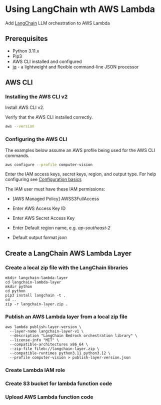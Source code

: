 # Using LangChain wth AWS Lambda

Add [LangChain](https://www.langchain.com/) LLM orchestration to AWS Lambda

## Prerequisites

* Python 3.11.x
* Pip3
* AWS CLI installed and configured
* [jq](https://stedolan.github.io/jq/) - a lightweight and flexible command-line JSON processor

## AWS CLI

### Installing the AWS CLI v2

Install AWS CLI v2.

Verify that the AWS CLI installed correctly.

```bash
aws --version
```

### Configuring the AWS CLI

The examples below assume an AWS profile being used for the AWS CLI commands.

```bash
aws configure --profile computer-vision
```
Enter the IAM access keys, secret keys, region, and output type. For help configuring see [Configuration basics](https://docs.aws.amazon.com/cli/latest/userguide/cli-configure-quickstart.html)

The IAM user must have these IAM permissions:
* [AWS Managed Policy] AWSS3FullAccess

* Enter AWS Access Key ID
* Enter AWS Secret Access Key
* Enter Default region name, e.g. *ap-southeast-2*
* Default output format *json*

## Create a LangChain AWS Lambda Layer

### Create a local zip file with the LangChain libraries

```
mkdir langchain-lambda-layer
cd langchain-lambda-layer
mkdir python
cd python
pip3 install langchain -t .
cd ..
zip -r langchain-layer.zip .  
```

### Publish an AWS Lambda layer from a local zip file

```
aws lambda publish-layer-version \
  --layer-name langchain-layer-v1 \
  --description "LangChain Bedrock orchestration library" \
  --license-info "MIT" \
  --compatible-architectures x86_64 \
  --zip-file fileb://langchain-layer.zip \
  --compatible-runtimes python3.11 python3.12 \
  --profile computer-vision > publish-layer-version.json
```

### Create Lambda IAM role

### Create S3 bucket for lambda function code

### Upload AWS Lambda function code






